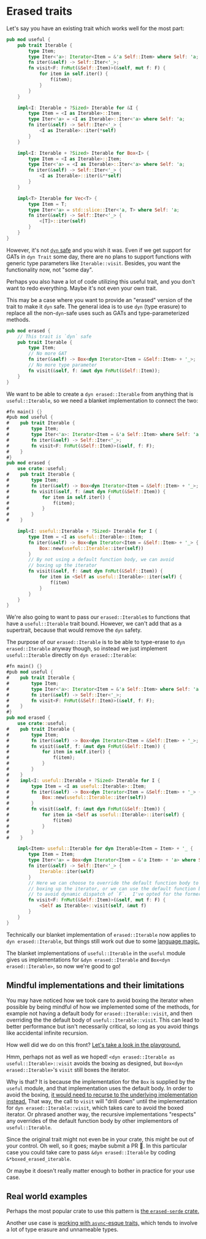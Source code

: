 # Erased traits

Let's say you have an existing trait which works well for the most part:
```rust
pub mod useful {
    pub trait Iterable {
        type Item;
        type Iter<'a>: Iterator<Item = &'a Self::Item> where Self: 'a;
        fn iter(&self) -> Self::Iter<'_>;
        fn visit<F: FnMut(&Self::Item)>(&self, mut f: F) {
            for item in self.iter() {
                f(item);
            }
        }
    }

    impl<I: Iterable + ?Sized> Iterable for &I {
        type Item = <I as Iterable>::Item;
        type Iter<'a> = <I as Iterable>::Iter<'a> where Self: 'a;
        fn iter(&self) -> Self::Iter<'_> {
            <I as Iterable>::iter(*self)
        }
    }

    impl<I: Iterable + ?Sized> Iterable for Box<I> {
        type Item = <I as Iterable>::Item;
        type Iter<'a> = <I as Iterable>::Iter<'a> where Self: 'a;
        fn iter(&self) -> Self::Iter<'_> {
            <I as Iterable>::iter(&**self)
        }
    }

    impl<T> Iterable for Vec<T> {
        type Item = T;
        type Iter<'a> = std::slice::Iter<'a, T> where Self: 'a;
        fn iter(&self) -> Self::Iter<'_> {
            <[T]>::iter(self)
        }
    }
}
```

However, it's not [`dyn` safe](./dyn-safety.md) and you wish it was.
Even if we get support for GATs in `dyn Trait` some day, there
are no plans to support functions with generic type parameters
like `Iterable::visit`.  Besides, you want the functionality now,
not "some day".

Perhaps you also have a lot of code utilizing this useful trait,
and you don't want to redo everything.  Maybe it's not even your
own trait.

This may be a case where you want to provide an "erased" version
of the trait to make it `dyn` safe.  The general idea is to use
`dyn` (type erasure) to replace all the non-`dyn`-safe uses such
as GATs and type-parameterized methods.

```rust
pub mod erased {
    // This trait is `dyn` safe
    pub trait Iterable {
        type Item;
        // No more GAT
        fn iter(&self) -> Box<dyn Iterator<Item = &Self::Item> + '_>;
        // No more type parameter
        fn visit(&self, f: &mut dyn FnMut(&Self::Item));
    }
}
```

We want to be able to create a `dyn erased::Iterable` from anything
that is `useful::Iterable`, so we need a blanket implementation to
connect the two:
```rust
#fn main() {}
#pub mod useful {
#    pub trait Iterable {
#        type Item;
#        type Iter<'a>: Iterator<Item = &'a Self::Item> where Self: 'a;
#        fn iter(&self) -> Self::Iter<'_>;
#        fn visit<F: FnMut(&Self::Item)>(&self, f: F);
#    }
#}
pub mod erased {
    use crate::useful;
#    pub trait Iterable {
#        type Item;
#        fn iter(&self) -> Box<dyn Iterator<Item = &Self::Item> + '_>;
#        fn visit(&self, f: &mut dyn FnMut(&Self::Item)) {
#            for item in self.iter() {
#                f(item);
#            }
#        }
#    }

    impl<I: useful::Iterable + ?Sized> Iterable for I {
        type Item = <I as useful::Iterable>::Item;
        fn iter(&self) -> Box<dyn Iterator<Item = &Self::Item> + '_> {
            Box::new(useful::Iterable::iter(self))
        }
        // By not using a default function body, we can avoid
        // boxing up the iterator
        fn visit(&self, f: &mut dyn FnMut(&Self::Item)) {
            for item in <Self as useful::Iterable>::iter(self) {
                f(item)
            }
        }
    }
}
```

We're also going to want to pass our `erased::Iterable`s to functions
that have a `useful::Iterable` trait bound.  However, we can't add
that as a supertrait, because that would remove the `dyn` safety.

The purpose of our `erased::Iterable` is to be able to type-erase to
`dyn erased::Iterable` anyway though, so instead we just implement
`useful::Iterable` directly on `dyn erased::Iterable`:
```rust
#fn main() {}
#pub mod useful {
#    pub trait Iterable {
#        type Item;
#        type Iter<'a>: Iterator<Item = &'a Self::Item> where Self: 'a;
#        fn iter(&self) -> Self::Iter<'_>;
#        fn visit<F: FnMut(&Self::Item)>(&self, f: F);
#    }
#}
pub mod erased {
    use crate::useful;
#    pub trait Iterable {
#        type Item;
#        fn iter(&self) -> Box<dyn Iterator<Item = &Self::Item> + '_>;
#        fn visit(&self, f: &mut dyn FnMut(&Self::Item)) {
#            for item in self.iter() {
#                f(item);
#            }
#        }
#    }
#    impl<I: useful::Iterable + ?Sized> Iterable for I {
#        type Item = <I as useful::Iterable>::Item;
#        fn iter(&self) -> Box<dyn Iterator<Item = &Self::Item> + '_> {
#            Box::new(useful::Iterable::iter(self))
#        }
#        fn visit(&self, f: &mut dyn FnMut(&Self::Item)) {
#            for item in <Self as useful::Iterable>::iter(self) {
#                f(item)
#            }
#        }
#    }

    impl<Item> useful::Iterable for dyn Iterable<Item = Item> + '_ {
        type Item = Item;
        type Iter<'a> = Box<dyn Iterator<Item = &'a Item> + 'a> where Self: 'a;
        fn iter(&self) -> Self::Iter<'_> {
            Iterable::iter(self)
        }
        // Here we can choose to override the default function body to avoid
        // boxing up the iterator, or we can use the default function body
        // to avoid dynamic dispatch of `F`.  I've opted for the former.
        fn visit<F: FnMut(&Self::Item)>(&self, mut f: F) {
            <Self as Iterable>::visit(self, &mut f)
        }
    }
}
```

Technically our blanket implementation of `erased::Iterable` now applies to
`dyn erased::Iterable`, but things still work out due to some
[language magic.](./dyn-trait-impls.md#the-implementation-cannot-be-directly-overrode)

The blanket implementations of `useful::Iterable` in the `useful` module gives
us implementations for `&dyn erased::Iterable` and `Box<dyn erased::Iterable>`,
so now we're good to go!

## Mindful implementations and their limitations

You may have noticed how we took care to avoid boxing the iterator when possible
by being mindful of how we implemented some of the methods, for example not
having a default body for `erased::Iterable::visit`, and then overriding the
the default body of `useful::Iterable::visit`.  This can lead to better performance
but isn't necessarily critical, so long as you avoid things like accidental
infinite recursion.

How well did we do on this front?
[Let's take a look in the playground.](https://play.rust-lang.org/?version=stable&mode=debug&edition=2021&gist=31dbe5ae8a7a6b7677ed942962424e03)

Hmm, perhaps not as well as we hoped!  `<dyn erased::Iterable as useful::Iterable>::visit`
avoids the boxing as designed, but `Box<dyn erased::Iterable>`'s `visit` still boxes the
iterator.

Why is that?  It is because the implementation for the `Box` is supplied by the `useful`
module, and that implementation uses the default body.  In order to avoid the boxing,
[it would need to recurse to the underlying implementation instead.](https://play.rust-lang.org/?version=stable&mode=debug&edition=2021&gist=02ae6370cdd7f7b5b1586e0281e090d2)
That way, the call to `visit` will "drill down" until the implementation for
`dyn erased::Iterable::visit`, which takes care to avoid the boxed iterator.  Or
phrased another way, the recursive implementations "respects" any overrides of the
default function body by other implementors of `useful::Iterable`.

Since the original trait might not even be in your crate, this might be out of your
control.  Oh well, so it goes; maybe submit a PR 🙂.  In this particular case you
could take care to pass `&dyn erased::Iterable` by coding `&*boxed_erased_iterable`.

Or maybe it doesn't really matter enough to bother in practice for your use case.

## Real world examples

Perhaps the most popular crate to use this pattern is
[the `erased-serde` crate.](https://crates.io/crates/erased-serde)

Another use case is [working with `async`-esque traits,](https://smallcultfollowing.com/babysteps/blog/2021/10/15/dyn-async-traits-part-6/)
which tends to involve a lot of type erasure and unnameable types.

